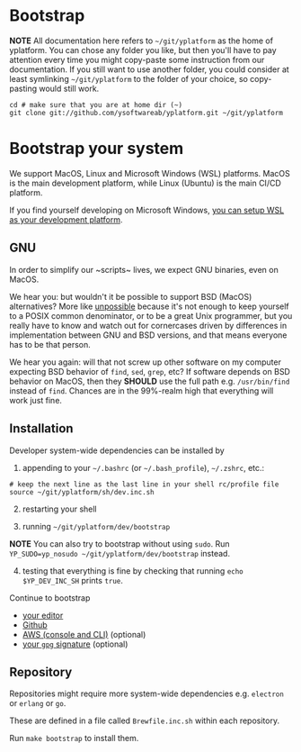 # Bootstrap

**NOTE** All documentation here refers to `~/git/yplatform` as the home of yplatform.
You can chose any folder you like, but then you'll have to pay attention every time you might copy-paste
some instruction from our documentation. If you still want to use another folder, you could consider at least
symlinking `~/git/yplatform` to the folder of your choice, so copy-pasting would still work.


```shell
cd # make sure that you are at home dir (~)
git clone git://github.com/ysoftwareab/yplatform.git ~/git/yplatform
```


# Bootstrap your system

We support MacOS, Linux and Microsoft Windows (WSL) platforms.
MacOS is the main development platform, while Linux (Ubuntu) is the main CI/CD platform.

If you find yourself developing on Microsoft Windows,
[you can setup WSL as your development platform](README.wsl.md).


## GNU

In order to simplify our ~scripts~ lives, we expect GNU binaries, even on MacOS.

We hear you: but wouldn't it be possible to support BSD (MacOS) alternatives?
More like [unpossible](https://ponderthebits.com/2017/01/know-your-tools-linux-gnu-vs-mac-bsd-command-line-utilities-grep-strings-sed-and-find/)
because it's not enough to keep yourself to a POSIX common denominator, or to be a great Unix programmer,
but you really have to know and watch out for cornercases
driven by differences in implementation between GNU and BSD versions,
and that means everyone has to be that person.

We hear you again: will that not screw up other software on my computer expecting BSD behavior of `find`, `sed`, `grep`, etc?
If software depends on BSD behavior on MacOS, then they **SHOULD** use the full path e.g. `/usr/bin/find` instead of `find`.
Chances are in the 99%-realm high that everything will work just fine.


## Installation

Developer system-wide dependencies can be installed by

1. appending to your `~/.bashrc` (or `~/.bash_profile`), `~/.zshrc`, etc.:

```shell
# keep the next line as the last line in your shell rc/profile file
source ~/git/yplatform/sh/dev.inc.sh
```

2. restarting your shell

3. running `~/git/yplatform/dev/bootstrap`

**NOTE** You can also try to bootstrap without using `sudo`.
Run `YP_SUDO=yp_nosudo ~/git/yplatform/dev/bootstrap` instead.

4. testing that everything is fine by checking that running `echo $YP_DEV_INC_SH` prints `true`.

Continue to bootstrap

* [your editor](README.editor.md)
* [Github](README.github.md)
* [AWS (console and CLI)](README.aws.md) (optional)
* [your `gpg` signature](README.gpg.md) (optional)


## Repository

Repositories might require more system-wide dependencies e.g. `electron` or `erlang` or `go`.

These are defined in a file called `Brewfile.inc.sh` within each repository.

Run `make bootstrap` to install them.
